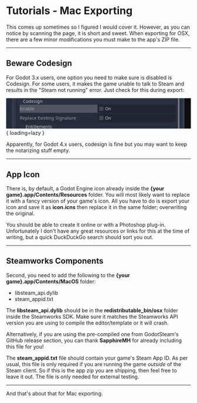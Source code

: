 # Tutorials - Mac Exporting

This comes up sometimes so I figured I would cover it. However, as you can notice by scanning the page, it is short and sweet. When exporting for OSX, there are a few minor modifications you must make to the app's ZIP file.


---

## Beware Codesign

For Godot 3.x users, one option you need to make sure is disabled is Codesign. For some users, it makes the game unable to talk to Steam and results in the "Steam not running" error. Just check for this during export:

![Codesign Fail](../assets/images/mac-caveats1.png){ loading=lazy }

Apparently, for Godot 4.x users, codesign is fine but you may want to keep the notarizing stuff empty.

---

## App Icon

There is, by default, a Godot Engine icon already inside the **{your game}.app/Contents/Resources** folder. You will most likely want to replace it with a fancy version of your game's icon. All you have to do is export your icon and save it as **icon.icns** then replace it in the same folder; overwriting the original.

You should be able to create it online or with a Photoshop plug-in. Unfortunately I don't have any great resources or links for this at the time of writing, but a quick DuckDuckGo search should sort you out.

---

## Steamworks Components

Second, you need to add the following to the **{your game}.app/Contents/MacOS** folder:

- libsteam_api.dylib
- steam_appid.txt

The **libsteam_api.dylib** should be in the **redistributable_bin/osx** folder inside the Steamworks SDK. Make sure it matches the Steamworks API version you are using to compile the editor/template or it will crash.

Alternatively, if you are using the pre-compiled one from GodotSteam's GitHub release section, you can thank **SapphireMH** for already including this file for you!

The **steam_appid.txt** file should contain your game's Steam App ID. As per usual, this file is only required if you are running the game _outside_ of the Steam client. So if this is the app zip you are shipping, then feel free to leave it out. The file is only needed for external testing.

---

And that's about that for Mac exporting.
